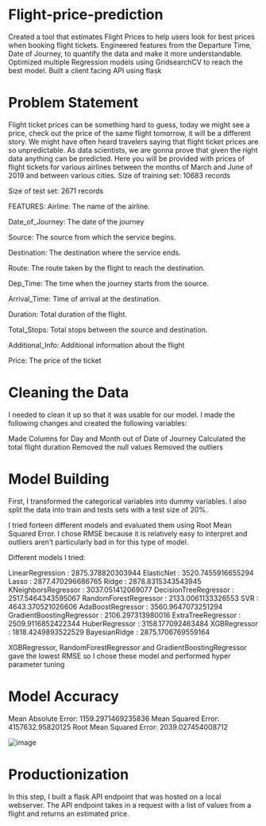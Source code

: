 # Flight-price-prediction

Created a tool that estimates Flight Prices to help users look for best prices when booking flight tickets.
Engineered features from the Departure Time, Date of Journey, to quantify the data and make it more understandable.
Optimized multiple Regression models using GridsearchCV to reach the best model.
Built a client facing API using flask

# Problem Statement

Flight ticket prices can be something hard to guess, today we might see a price, check out the price of the same flight tomorrow, it will be a different story. We might have often heard travelers saying that flight ticket prices are so unpredictable. As data scientists, we are gonna prove that given the right data anything can be predicted. Here you will be provided with prices of flight tickets for various airlines between the months of March and June of 2019 and between various cities. Size of training set: 10683 records

Size of test set: 2671 records

FEATURES: Airline: The name of the airline.

Date_of_Journey: The date of the journey

Source: The source from which the service begins.

Destination: The destination where the service ends.

Route: The route taken by the flight to reach the destination.

Dep_Time: The time when the journey starts from the source.

Arrival_Time: Time of arrival at the destination.

Duration: Total duration of the flight.

Total_Stops: Total stops between the source and destination.

Additional_Info: Additional information about the flight

Price: The price of the ticket


# Cleaning the Data

I needed to clean it up so that it was usable for our model. I made the following changes and created the following variables:

Made Columns for Day and Month out of Date of Journey
Calculated the total flight duration
Removed the null values
Removed the outliers

# Model Building

First, I transformed the categorical variables into dummy variables. I also split the data into train and tests sets with a test size of 20%.

I tried forteen different models and evaluated them using Root Mean Squared Error. I chose RMSE because it is relatively easy to interpret and outliers aren’t particularly bad in for this type of model.

Different models I tried:

LinearRegression :  2875.378820303944
ElasticNet : 3520.7455916655294
Lasso :  2877.470296686765
Ridge :  2878.8315343543945
KNeighborsRegressor :  3037.051412069077
DecisionTreeRegressor :  2517.5464343595067
RandomForestRegressor :  2133.0061133326553
SVR :  4643.370521026606
AdaBoostRegressor :  3560.9647073251294
GradientBoostingRegressor :  2106.297313980016
ExtraTreeRegressor :  2509.9116852422344
HuberRegressor :  3158.177092463484
XGBRegressor :  1818.4249893522529
BayesianRidge :  2875.1706769559164

XGBRegressor, RandomForestRegressor and GradientBoostingRegressor gave the lowest RMSE so I chose these model and performed hyper parameter tuning

# Model Accuracy

Mean Absolute Error: 1159.2971469235836
Mean Squared Error: 4157632.95820125
Root Mean Squared Error: 2039.027454008712

![image](https://user-images.githubusercontent.com/84179246/132945652-2c5bc33b-dbc7-470a-aa0d-fc286516df10.png)

# Productionization

In this step, I built a flask API endpoint that was hosted on a local webserver. The API endpoint takes in a request with a list of values from a flight and returns an estimated price.


